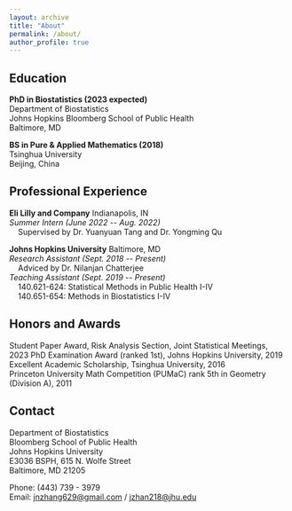 ```yaml
---
layout: archive
title: "About"
permalink: /about/
author_profile: true
---
```


Education
------
**PhD in Biostatistics (2023 expected)**   
Department of Biostatistics    
Johns Hopkins Bloomberg School of Public Health   
Baltimore, MD

**BS in Pure & Applied Mathematics (2018)**   
Tsinghua University   
Beijing, China

Professional Experience
------
**Eli Lilly and Company** Indianapolis, IN    
*Summer Intern (June 2022 -- Aug. 2022)*    
&nbsp;&nbsp;&nbsp;&nbsp;Supervised by Dr. Yuanyuan Tang and Dr. Yongming Qu    

**Johns Hopkins University** Baltimore, MD    
*Research Assistant (Sept. 2018 -- Present)*    
&nbsp;&nbsp;&nbsp;&nbsp;Adviced by Dr. Nilanjan Chatterjee    
*Teaching Assistant (Sept. 2019 -- Present)*    
&nbsp;&nbsp;&nbsp;&nbsp;140.621-624: Statistical Methods in Public Health I-IV     
&nbsp;&nbsp;&nbsp;&nbsp;140.651-654: Methods in Biostatistics I-IV    


Honors and Awards
------
Student Paper Award, Risk Analysis Section, Joint Statistical Meetings, 2023
PhD Examination Award (ranked 1st), Johns Hopkins University, 2019    
Excellent Academic Scholarship, Tsinghua University, 2016    
Princeton University Math Competition (PUMaC) rank  5th in Geometry (Division A), 2011    

Contact
------
Department of Biostatistics    
Bloomberg School of Public Health    
Johns Hopkins University    
E3036 BSPH, 615 N. Wolfe Street    
Baltimore, MD 21205    
    
Phone: (443) 739 - 3979    
Email: <jnzhang629@gmail.com> / <jzhan218@jhu.edu>

